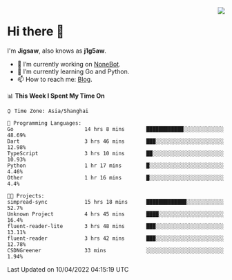 <a href="#">
  <img align="right" src="https://github-readme-stats.vercel.app/api?username=j1g5awi&count_private=true&show_icons=true&title_color=80070B&text_color=B3B3B3&bg_color=212121&icon_color=80070B" />
</a>

# Hi there 👋

I'm **Jigsaw**, also knows as **j1g5aw**.

- 🔭 I’m currently working on [NoneBot](https://github.com/nonebot).
- 🌱 I’m currently learning Go and Python.
- 📫 How to reach me: [Blog](https://blog.maddestroyer.xyz/).

<!--START_SECTION:waka-->
📊 **This Week I Spent My Time On** 

```text
⌚︎ Time Zone: Asia/Shanghai

💬 Programming Languages: 
Go                       14 hrs 8 mins       ████████████░░░░░░░░░░░░░   48.69% 
Dart                     3 hrs 46 mins       ███░░░░░░░░░░░░░░░░░░░░░░   12.98% 
TypeScript               3 hrs 10 mins       ██░░░░░░░░░░░░░░░░░░░░░░░   10.93% 
Python                   1 hr 17 mins        █░░░░░░░░░░░░░░░░░░░░░░░░   4.46% 
Other                    1 hr 16 mins        █░░░░░░░░░░░░░░░░░░░░░░░░   4.4%

🐱‍💻 Projects: 
simpread-sync            15 hrs 18 mins      █████████████░░░░░░░░░░░░   52.7% 
Unknown Project          4 hrs 45 mins       ████░░░░░░░░░░░░░░░░░░░░░   16.4% 
fluent-reader-lite       3 hrs 48 mins       ███░░░░░░░░░░░░░░░░░░░░░░   13.11% 
fluent-reader            3 hrs 42 mins       ███░░░░░░░░░░░░░░░░░░░░░░   12.78% 
CSDNGreener              33 mins             ░░░░░░░░░░░░░░░░░░░░░░░░░   1.94%

```


 Last Updated on 10/04/2022 04:15:19 UTC
<!--END_SECTION:waka-->

